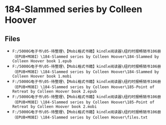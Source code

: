 # 184-Slammed series by Colleen Hoover

## Files

- `F:/5000G电子书\05-待整理\【Mobi格式书籍】kindle阅读器\纽约时报畅销书106册（EPUB+MOBI）\184-Slammed series by Colleen Hoover\184-Slammed by Colleen Hoover book 1.epub`
- `F:/5000G电子书\05-待整理\【Mobi格式书籍】kindle阅读器\纽约时报畅销书106册（EPUB+MOBI）\184-Slammed series by Colleen Hoover\184-Slammed by Colleen Hoover book 1.mobi`
- `F:/5000G电子书\05-待整理\【Mobi格式书籍】kindle阅读器\纽约时报畅销书106册（EPUB+MOBI）\184-Slammed series by Colleen Hoover\185-Point of Retreat by Colleen Hoover book 2.epub`
- `F:/5000G电子书\05-待整理\【Mobi格式书籍】kindle阅读器\纽约时报畅销书106册（EPUB+MOBI）\184-Slammed series by Colleen Hoover\185-Point of Retreat by Colleen Hoover book 2.mobi`
- `F:/5000G电子书\05-待整理\【Mobi格式书籍】kindle阅读器\纽约时报畅销书106册（EPUB+MOBI）\184-Slammed series by Colleen Hoover\files.txt`
